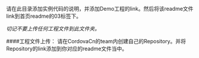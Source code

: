请在此目录添加实例代码的说明，并添加Demo工程的link。然后将该readme文件link到首页readme的03标签下。

*切记不要上传任何工程文件到此文件夹。*

####工程文件上传：
请在CordovaCn的team内创建自己的Repository。并将Repository的link添加到你对应的readme文件当中。
